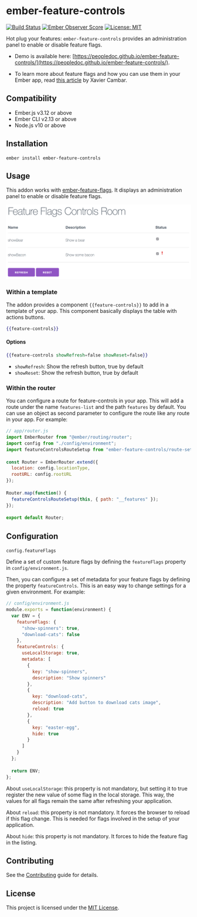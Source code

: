 # ember-feature-controls

[![Build Status](https://travis-ci.org/peopledoc/ember-feature-controls.svg?branch=master)](https://travis-ci.org/peopledoc/ember-feature-controls) [![Ember Observer Score](https://emberobserver.com/badges/ember-feature-controls.svg)](https://emberobserver.com/addons/ember-feature-controls)
[![License: MIT](https://img.shields.io/badge/License-MIT-yellow.svg)](https://opensource.org/licenses/MIT)

Hot plug your features: `ember-feature-controls` provides an administration panel to enable or disable feature flags.

- Demo is available here: [https://peopledoc.github.io/ember-feature-controls/](https://peopledoc.github.io/ember-feature-controls/).

- To learn more about feature flags and how you can use them in your Ember app, read [this article](https://tech.people-doc.com/feature-flags-spa.html) by Xavier Cambar.

## Compatibility

* Ember.js v3.12 or above
* Ember CLI v2.13 or above
* Node.js v10 or above

## Installation

```
ember install ember-feature-controls
```

## Usage

This addon works with [ember-feature-flags](https://github.com/kategengler/ember-feature-flags).
It displays an administration panel to enable or disable feature flags.

![Screenshot](/docs/screenshot.png)

### Within a template

The addon provides a component `{{feature-controls}}` to add in a template of your app.
This component basically displays the table with actions buttons.

```hbs
{{feature-controls}}
```

#### Options

```hbs
{{feature-controls showRefresh=false showReset=false}}
```

- `showRefresh`: Show the refresh button, true by default
- `showReset`: Show the refresh button, true by default

### Within the router

You can configure a route for feature-controls in your app. This will add a route under the name `features-list` and the path `features` by default. You can use an object as second parameter to configure the route like any route in your app. For example:

```js
// app/router.js
import EmberRouter from "@ember/routing/router";
import config from "./config/environment";
import featureControlsRouteSetup from "ember-feature-controls/route-setup";

const Router = EmberRouter.extend({
  location: config.locationType,
  rootURL: config.rootURL
});

Router.map(function() {
  featureControlsRouteSetup(this, { path: "__features" });
});

export default Router;
```

## Configuration

`config.featureFlags`

Define a set of custom feature flags by defining the `featureFlags` property in `config/environment.js`.

Then, you can configure a set of metadata for your feature flags by defining the property `featureControls`. This is an easy way to change settings for a given environment. For example:

```js
// config/environment.js
module.exports = function(environment) {
  var ENV = {
    featureFlags: {
      "show-spinners": true,
      "download-cats": false
    },
    featureControls: {
      useLocalStorage: true,
      metadata: [
        {
          key: "show-spinners",
          description: "Show spinners"
        },
        {
          key: "download-cats",
          description: "Add button to download cats image",
          reload: true
        },
        {
          key: "easter-egg",
          hide: true
        }
      ]
    }
  };

  return ENV;
};
```

About `useLocalStorage`: this property is not mandatory, but setting it to true register the new value of some flag in the local storage. This way, the values for all flags remain the same after refreshing your application.

About `reload`: this property is not mandatory. It forces the browser to reload if this flag change. This is needed for flags involved in the setup of your application.

About `hide`: this property is not mandatory. It forces to hide the feature flag in the listing.

## Contributing

See the [Contributing](CONTRIBUTING.md) guide for details.

## License

This project is licensed under the [MIT License](LICENSE.md).

